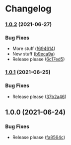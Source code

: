 # Changelog

### [1.0.2](https://www.github.com/jmagnusson/deploy-helm-gke-action/compare/v1.0.1...v1.0.2) (2021-06-27)


### Bug Fixes

* More stuff ([f694614](https://www.github.com/jmagnusson/deploy-helm-gke-action/commit/f6946146f00be47223b99679be48864d56f8e6e7))
* New stuff ([b9eca9a](https://www.github.com/jmagnusson/deploy-helm-gke-action/commit/b9eca9a97e5db5a9b288a3c19bf887c5a1424270))
* Release please ([6c17ed5](https://www.github.com/jmagnusson/deploy-helm-gke-action/commit/6c17ed5b5f845b40828187ecfeb9c028420e87e8))

### [1.0.1](https://www.github.com/jmagnusson/deploy-helm-gke-action/compare/v1.0.0...v1.0.1) (2021-06-25)


### Bug Fixes

* Release please ([37b2a46](https://www.github.com/jmagnusson/deploy-helm-gke-action/commit/37b2a460de97f8ef3feac767ebcf5c312653ec69))

## 1.0.0 (2021-06-24)


### Bug Fixes

* Release please ([fa8564c](https://www.github.com/jmagnusson/deploy-helm-gke-action/commit/fa8564cd6cef422b80b86dd0eaf7eed11ee788a7))
